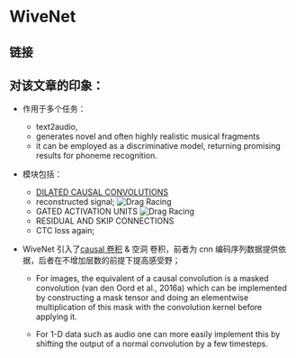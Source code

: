 # WiveNet


## 链接

## 对该文章的印象：
- 作用于多个任务：
    - text2audio, 
    - generates novel and often highly realistic musical fragments
    -  it can be employed as a discriminative model, returning promising results for phoneme recognition.
- 模块包括：
    - [DILATED CAUSAL CONVOLUTIONS]() 
    - reconstructed signal;  ![Drag Racing](../pics/wavenet_1.png)
    - GATED ACTIVATION UNITS ![Drag Racing](../pics/wavenet_2.png)
    -  RESIDUAL AND SKIP CONNECTIONS
    - CTC loss again;
    
- WiveNet 引入了[causal 卷积]() & 空洞 卷积，前者为 cnn 编码序列数据提供依据，后者在不增加层数的前提下提高感受野；
    - For images, the equivalent of a causal convolution is a masked convolution (van den Oord et al., 2016a) which can be implemented by constructing a mask
tensor and doing an elementwise multiplication of this mask with the convolution kernel before applying it. 

    - For 1-D data such as audio one can more easily implement this by shifting the output of a
normal convolution by a few timesteps.
